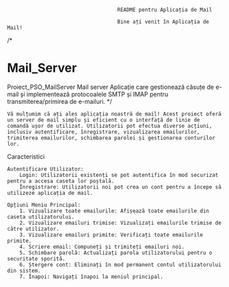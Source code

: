 
                                        README pentru Aplicația de Mail

                                        Bine ați venit în Aplicația de Mail!

                                        
/*
# Mail_Server
Proiect_PSO_MailServer
Mail server Aplicație care gestionează căsuțe de e-mail și implementează protocoalele SMTP și IMAP pentru transmiterea/primirea de e-mailuri.
*/


    Vă mulțumim că ați ales aplicația noastră de mail! Acest proiect oferă un server de mail simplu și eficient cu o interfață de linie de comandă ușor de utilizat. Utilizatorii pot efectua diverse acțiuni, inclusiv autentificare, înregistrare, vizualizarea emailurilor, trimiterea emailurilor, schimbarea parolei și gestionarea conturilor lor.
    
Caracteristici

    Autentificare Utilizator:
        Login: Utilizatorii existenți se pot autentifica în mod securizat pentru a accesa caseta lor poștală.
        Înregistrare: Utilizatorii noi pot crea un cont pentru a începe să utilizeze aplicația de mail.

    Opțiuni Meniu Principal:
        1. Vizualizare toate emailurile: Afișează toate emailurile din caseta utilizatorului.
        2. Vizualizare emailuri trimise: Vizualizați emailurile trimise de către utilizator.
        3. Vizualizare emailuri primite: Verificați toate emailurile primite.
        4. Scriere email: Compuneți și trimiteți emailuri noi.
        5. Schimbare parolă: Actualizați parola utilizatorului pentru o securitate sporită.
        6. Ștergere cont: Eliminați în mod permanent contul utilizatorului din sistem.
        7. Înapoi: Navigați înapoi la meniul principal.
